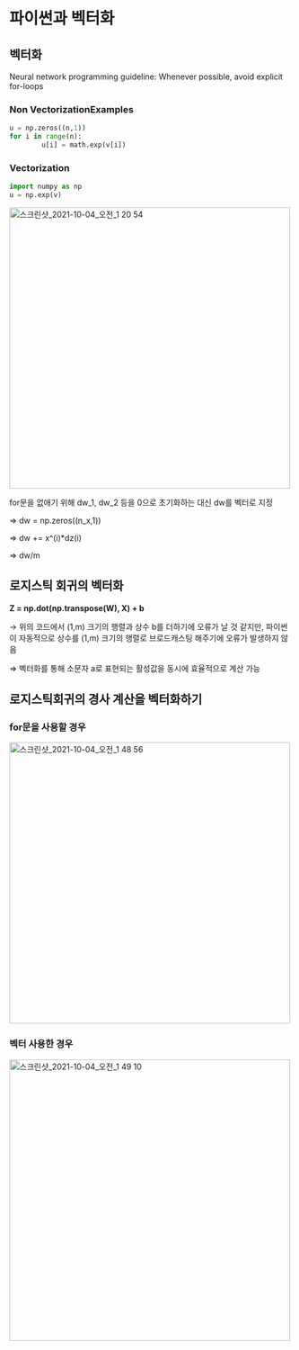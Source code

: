 # 파이썬과 벡터화

## 벡터화

Neural network programming guideline: Whenever possible, avoid explicit for-loops

### Non VectorizationExamples

```python
u = np.zeros((n,1))
for i in range(n):
		u[i] = math.exp(v[i])
```

### Vectorization

```python
import numpy as np
u = np.exp(v)
```

<img width="500" alt="스크린샷_2021-10-04_오전_1 20 54" src="https://user-images.githubusercontent.com/66219968/135964871-abc7289c-3081-4894-adb6-c218c675e15b.png">

for문을 없애기 위해 dw_1, dw_2 등을 0으로 초기화하는 대신 dw를 벡터로 지정

⇒ dw = np.zeros((n_x,1))

⇒ dw += x^(i)*dz(i)

⇒ dw/m

## 로지스틱 회귀의 벡터화

**Z = np.dot(np.transpose(W), X) + b**

→ 위의 코드에서 (1,m) 크기의 행렬과 상수 b를 더하기에 오류가 날 것 같지만, 파이썬이 자동적으로 상수를 (1,m) 크기의 행렬로 브로드캐스팅 해주기에 오류가 발생하지 않음

⇒ 벡터화를 통해 소문자 a로 표현되는 활성값을 동시에 효율적으로 계산 가능

## 로지스틱회귀의 경사 계산을 벡터화하기

### for문을 사용할 경우

<img width="500" alt="스크린샷_2021-10-04_오전_1 48 56" src="https://user-images.githubusercontent.com/66219968/135964888-398bf19b-d831-43cf-a845-3594b0714718.png">

### 벡터 사용한 경우

<img width="500" alt="스크린샷_2021-10-04_오전_1 49 10" src="https://user-images.githubusercontent.com/66219968/135964890-fd6908f3-0de0-4a48-9bbf-2d2e40764205.png">
